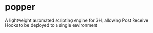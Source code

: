 popper
======

A lightweight automated scripting engine for GH, allowing Post Receive Hooks to be deployed to a single environment
